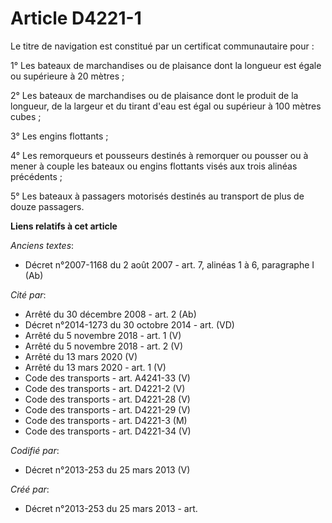 # Article D4221-1

Le titre de navigation est constitué par un certificat communautaire pour :

1° Les bateaux de marchandises ou de plaisance dont la longueur est égale ou supérieure à 20 mètres ;

2° Les bateaux de marchandises ou de plaisance dont le produit de la longueur, de la largeur et du tirant d'eau est égal ou
supérieur à 100 mètres cubes ;

3° Les engins flottants ;

4° Les remorqueurs et pousseurs destinés à remorquer ou pousser ou à mener à couple les bateaux ou engins flottants visés aux
trois alinéas précédents ;

5° Les bateaux à passagers motorisés destinés au transport de plus de douze passagers.

**Liens relatifs à cet article**

_Anciens textes_:

  - Décret n°2007-1168 du 2 août 2007 - art. 7, alinéas 1 à 6, paragraphe I (Ab)

_Cité par_:

  - Arrêté du 30 décembre 2008 - art. 2 (Ab)
  - Décret n°2014-1273 du 30 octobre 2014 - art. (VD)
  - Arrêté du 5 novembre 2018 - art. 1 (V)
  - Arrêté du 5 novembre 2018 - art. 2 (V)
  - Arrêté du 13 mars 2020 (V)
  - Arrêté du 13 mars 2020 - art. 1 (V)
  - Code des transports - art. A4241-33  (V)
  - Code des transports - art. D4221-2 (V)
  - Code des transports - art. D4221-28 (V)
  - Code des transports - art. D4221-29 (V)
  - Code des transports - art. D4221-3 (M)
  - Code des transports - art. D4221-34 (V)

_Codifié par_:

  - Décret n°2013-253 du 25 mars 2013 (V)

_Créé par_:

  - Décret n°2013-253 du 25 mars 2013 - art.
